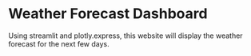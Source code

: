 # Weather Forecast Dashboard

Using streamlit and plotly.express, this website will display the weather forecast for the next few days.